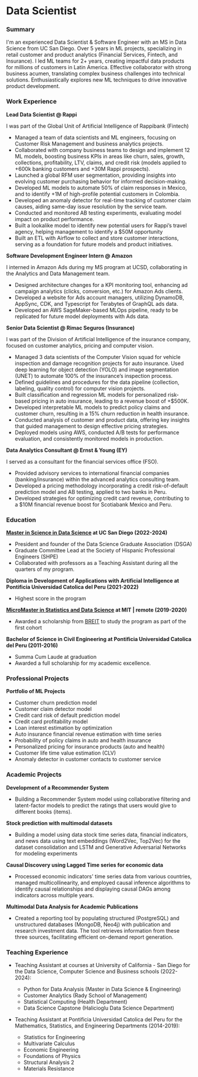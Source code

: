 # Data Scientist


### Summary
I'm an experienced Data Scientist & Software Engineer with an MS in Data Science from UC San Diego. Over 5 years in ML projects, specializing in retail customer and product analytics (Financial Services, Fintech, and Insurance). I led ML teams for 2+ years, creating impactful data products for millions of customers in Latin America. Effective collaborator with strong business acumen, translating complex business challenges into technical solutions. Enthusiastically explores new ML techniques to drive innovative product development. 


 
### Work Experience
**Lead Data Scientist @ Rappi**

I was part of the Global Unit of Artificial Intelligence of Rappibank (Fintech)
- Managed a team of data scientists and ML engineers, focusing on Customer Risk Management and business analytics projects.
- Collaborated with company business teams to design and implement 12 ML models, boosting business KPIs in areas like churn, sales, growth, collections, profitability, LTV, claims, and credit risk (models applied to +600k banking customers and +30M Rappi prospects).
- Launched a global RFM user segmentation, providing insights into evolving customer purchasing behavior for informed decision-making.
- Developed ML models to automate 50% of claim responses in Mexico, and to identify +1M of high-profile potential customers in Colombia.
- Developed an anomaly detector for real-time tracking of customer claim causes, aiding same-day issue resolution by the service team.
- Conducted and monitored AB testing experiments, evaluating model impact on product performance.
-	Built a lookalike model to identify new potential users for Rappi’s travel agency, helping management to identify a $50M opportunity
- Built an ETL with Airflow to collect and store customer interactions, serving as a foundation for future models and product initiatives.


**Software Development Engineer Intern @ Amazon**

I interned in Amazon Ads during my MS program at UCSD, collaborating in the Analytics and Data Management team.
- Designed architecture changes for a KPI monitoring tool, enhancing ad campaign analytics (clicks, conversion, etc.) for Amazon Ads clients. 
- Developed a website for Ads account managers, utilizing DynamoDB, AppSync, CDK, and Typescript for Terabytes of GraphQL ads data.
- Developed an AWS SageMaker-based MLOps pipeline, ready to be replicated for future model deployments with Ads data.


**Senior Data Scientist @ Rimac Seguros (Insurance)**

I was part of the Division of Artificial Intelligence of the insurance company, focused on customer analytics, pricing and computer vision.
- Managed 3 data scientists of the Computer Vision squad for vehicle inspection and damage recognition projects for auto insurance. Used deep learning for object detection (YOLO) and image segmentation (UNET) to automate 100% of the insurance’s inspection process.
- Defined guidelines and procedures for the data pipeline (collection, labeling, quality control) for computer vision projects.
-	Built classification and regression ML models for personalized risk-based pricing in auto insurance, leading to a revenue boost of +$500K.
- Developed interpretable ML models to predict policy claims and customer churn, resulting in a 15% churn reduction in health insurance.
-	Conducted analysis of customer and product data, offering key insights that guided management to design effective pricing strategies.
-	Deployed models using AWS, conducted A/B tests for performance evaluation, and consistently monitored models in production.



**Data Analytics Consultant @ Ernst & Young (EY)**

I served as a consultant for the financial services office (FSO).
- Provided advisory services to international financial companies (banking/insurance) within the advanced analytics consulting team.
- Developed a pricing methodology incorporating a credit risk-of-default prediction model and AB testing, applied to two banks in Peru.
- Developed strategies for optimizing credit card revenue, contributing to a $10M financial revenue boost for Scotiabank Mexico and Peru.


 
### Education
**[Master in Science in Data Science](https://datascience.ucsd.edu/graduate/ms-program/) at UC San Diego (2022-2024)**
- President and founder of the Data Science Graduate Association (DSGA)
- Graduate Committee Lead at the Society of Hispanic Professional Engineers (SHPE)
- Collaborated with professors as a Teaching Assistant during all the quarters of my program.

**Diploma in Development of Applications with Artificial Intelligence at Pontificia Universidad Catolica del Peru (2021-2022)**
- Highest score in the program

**[MicroMaster in Statistics and Data Science](https://micromasters.mit.edu/ds/) at MIT | remote (2019-2020)**
- Awarded a scholarship from [BREIT](https://idss.mit.edu/news/perus-breit-future/) to study the program as part of the first cohort 

**Bachelor of Science in Civil Engineering at Pontificia Universidad Catolica del Peru (2011-2016)**
- Summa Cum Laude at graduation
- Awarded a full scholarship for my academic excellence.


### Professional Projects

**Portfolio of ML Projects**
  - Customer churn prediction model
  - Customer claim detector model
  - Credit card risk of default prediction model
  - Credit card profitability model
  - Loan interest estimation by optimization
  - Auto insurance financial revenue estimation with time series
  - Probability of policy claims in auto and health insurance
  - Personalized pricing for insurance products (auto and health)
  - Customer life time value estimation (CLV)
  - Anomaly detector in customer contacts to customer service


### Academic Projects
**Development of a Recommender System**
- Building a Recommender System model using collaborative filtering and latent-factor models to predict the ratings that users would give to different books (items).

**Stock prediction with multimodal datasets**
- Building a model using data stock time series data, financial indicators, and news data using text embeddings (Word2Vec, Top2Vec) for the dataset consolidation and LSTM and Generative Adversarial Networks for modeling experiments

**Causal Discovery using Lagged Time series for economic data**
- Processed economic indicators' time series data from various countries, managed multicollinearity, and employed causal inference algorithms to identify causal relationships and displaying causal DAGs among indicators across multiple years.

**Multimodal Data Analysis for Academic Publications**
- Created a reporting tool by populating structured (PostgreSQL) and unstructured databases (MongoDB, Neo4j) with publication and research investment data. The tool retrieves information from these three sources, facilitating efficient on-demand report generation.


### Teaching Experience

- Teaching Assistant at courses at University of California - San Diego for the Data Science, Computer Science and Business schools (2022-2024):
  - Python for Data Analysis (Master in Data Science & Engineering)
  - Customer Analytics (Rady School of Management)
  - Statistical Computing (Health Department)
  - Data Science Capstone (Halicioglu Data Science Department)

- Teaching Assistant at Pontificia Universidad Catolica del Peru for the Mathematics, Statistics, and Engineering Departments (2014-2019):
  - Statistics for Engineering
  - Multivariate Calculus
  - Economic Engineering
  - Foundations of Physics
  - Structural Analysis 2
  - Materials Resistance



